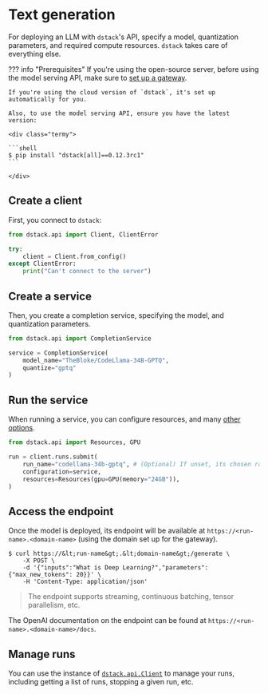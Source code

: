 # Text generation

For deploying an LLM with `dstack`'s API, specify a model, quantization parameters, 
and required compute resources. `dstack` takes care of everything else.

??? info "Prerequisites"
    If you're using the open-source server, before using the model serving API, make sure to
    [set up a gateway](services.md#set-up-a-gateway).

    If you're using the cloud version of `dstack`, it's set up automatically for you.

    Also, to use the model serving API, ensure you have the latest version:

    <div class="termy">

    ```shell
    $ pip install "dstack[all]==0.12.3rc1"
    ```

    </div>

## Create a client

First, you connect to `dstack`:

```python
from dstack.api import Client, ClientError

try:
    client = Client.from_config()
except ClientError:
    print("Can't connect to the server")
```

## Create a service

Then, you create a completion service, specifying the model, and quantization parameters.

```python
from dstack.api import CompletionService

service = CompletionService(
    model_name="TheBloke/CodeLlama-34B-GPTQ",
    quantize="gptq"
)
```

## Run the service

When running a service, you can configure resources, and many [other options](../../docs/reference/api/python/index.md#dstack.api.RunCollection.submit).

```python
from dstack.api import Resources, GPU

run = client.runs.submit(
    run_name="codellama-34b-gptq", # (Optional) If unset, its chosen randomly
    configuration=service,
    resources=Resources(gpu=GPU(memory="24GB")),
)
```

## Access the endpoint

Once the model is deployed, its endpoint will be available at
`https://<run-name>.<domain-name>` (using the domain set up for the gateway).

<div class="termy">

```shell
$ curl https://&lt;run-name&gt;.&lt;domain-name&gt;/generate \
    -X POST \
    -d '{"inputs":"What is Deep Learning?","parameters":{"max_new_tokens": 20}}' \
    -H 'Content-Type: application/json'
```

</div>

> The endpoint supports streaming, continuous batching, tensor parallelism, etc.

The OpenAI documentation on the endpoint can be found at `https://<run-name>.<domain-name>/docs`.

[//]: # (TODO: LangChain, own client)

## Manage runs

You can use the instance of [`dstack.api.Client`](../../docs/reference/api/python/index.md#dstack.api.Client) to manage your runs, 
including getting a list of runs, stopping a given run, etc.
